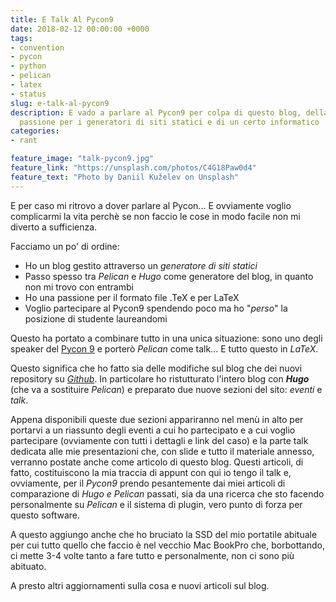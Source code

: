 ```yaml
---
title: E Talk Al Pycon9
date: 2018-02-12 00:00:00 +0000
tags:
- convention
- pycon
- python
- pelican
- latex
- status
slug: e-talk-al-pycon9
description: E vado a parlare al Pycon9 per colpa di questo blog, della mia piccola
  passione per i generatori di siti statici e di un certo informatico
categories:
- rant

feature_image: "talk-pycon9.jpg"
feature_link: "https://unsplash.com/photos/C4G18Paw0d4"
feature_text: "Photo by Daniil Kuželev on Unsplash"
---
```

E per caso mi ritrovo a dover parlare al Pycon... E ovviamente voglio complicarmi la vita perchè se non faccio le cose in modo facile non mi diverto a sufficienza.

Facciamo un po' di ordine:

* Ho un blog gestito attraverso un *generatore di siti statici*
* Passo spesso tra *Pelican* e *Hugo* come generatore del blog, in quanto non mi trovo con entrambi
* Ho una passione per il formato file .TeX e per LaTeX
* Voglio partecipare al Pycon9 spendendo poco ma ho "*perso*" la posizione di studente laureandomi

Questo ha portato a combinare tutto in una unica situazione: sono uno degli speaker del [Pycon 9](https://www.pycon.it/it/) e porterò *Pelican* come talk... E tutto questo in *LaTeX*.

Questo significa che ho fatto sia delle modifiche sul blog che dei nuovi repository su *[Github](https://github.com/fundor333)*. In particolare ho ristutturato l'intero blog con _**Hugo**_ (che va a sostituire *Pelican*) e preparato due nuove sezioni del sito: *eventi* e *talk*.

Appena disponibili queste due sezioni appariranno nel menù in alto per portarvi a un riassunto degli eventi a cui ho partecipato e a cui voglio partecipare (ovviamente con tutti i dettagli e link del caso) e la parte talk dedicata alle mie presentazioni che, con slide e tutto il materiale annesso, verranno postate anche come articolo di questo blog. Questi articoli, di fatto, costituiscono la mia traccia di appunt con qui io tengo il talk e, ovviamente, per il *Pycon9* prendo pesantemente dai miei articoli di comparazione di *Hugo e Pelican* passati, sia da una ricerca che sto facendo personalmente su *Pelican* e il sistema di plugin, vero punto di forza per questo software.

A questo aggiungo anche che ho bruciato la SSD del mio portatile abituale per cui tutto quello che faccio è nel vecchio Mac BookPro che, borbottando, ci mette 3-4 volte tanto a fare tutto e personalmente, non ci sono più abituato.

A presto altri aggiornamenti sulla cosa e nuovi articoli sul blog.
